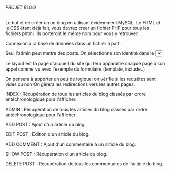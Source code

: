 ###### PROJET BLOG ######

Le but et de créer un un blog en utilisant évidemment MySQL.
Le HTML et le CSS étant déjà fait, vous devrez créer un fichier PHP pour tous les fichiers phtml. Ils porteront le même nom pour vous y retrouver.

Connexion à la base de données dans un fichier à part.

Seul l'admin peut mettre des posts. On sélectionne son identité dans le <select> du html.

Le layout est la page d'accueil du site qui fera apparaître chaque page à son appel comme vu avec l'exemple du formulaire (template, include..)

On pensera à apporter un peu de logique: on vérifie si les requêtes sont vides ou non 
On gèrera les redirections vers les autres pages.

INDEX : Récupération de tous les articles du blog classés par ordre antéchronologique pour l'afficher.

ADMIN : Récupération de tous les articles du blog classés par ordre antéchronologique pour l'afficher.

ADD POST : Ajout d'un article du blog.

EDIT POST : Edition d'un article du blog.

ADD COMMENT : Ajout d'un commentaire à un article du blog.

SHOW POST : Récupération d'un article du blog.

DELETE POST : Récupération de tous les commentaires de l'article du blog.

